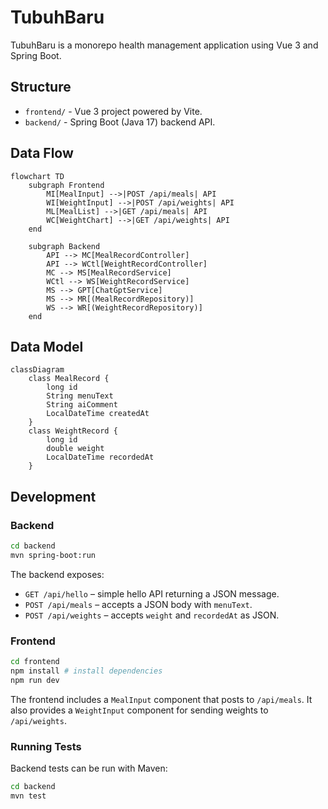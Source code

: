 # TubuhBaru

TubuhBaru is a monorepo health management application using Vue 3 and Spring Boot.

## Structure

- `frontend/` - Vue 3 project powered by Vite.
- `backend/` - Spring Boot (Java 17) backend API.

## Data Flow

```mermaid
flowchart TD
    subgraph Frontend
        MI[MealInput] -->|POST /api/meals| API
        WI[WeightInput] -->|POST /api/weights| API
        ML[MealList] -->|GET /api/meals| API
        WC[WeightChart] -->|GET /api/weights| API
    end

    subgraph Backend
        API --> MC[MealRecordController]
        API --> WCtl[WeightRecordController]
        MC --> MS[MealRecordService]
        WCtl --> WS[WeightRecordService]
        MS --> GPT[ChatGptService]
        MS --> MR[(MealRecordRepository)]
        WS --> WR[(WeightRecordRepository)]
    end
```

## Data Model

```mermaid
classDiagram
    class MealRecord {
        long id
        String menuText
        String aiComment
        LocalDateTime createdAt
    }
    class WeightRecord {
        long id
        double weight
        LocalDateTime recordedAt
    }
```

## Development

### Backend

```bash
cd backend
mvn spring-boot:run
```

The backend exposes:

- `GET /api/hello` – simple hello API returning a JSON message.
- `POST /api/meals` – accepts a JSON body with `menuText`.
- `POST /api/weights` – accepts `weight` and `recordedAt` as JSON.

### Frontend

```bash
cd frontend
npm install # install dependencies
npm run dev
```

The frontend includes a `MealInput` component that posts to `/api/meals`.
It also provides a `WeightInput` component for sending weights to `/api/weights`.

### Running Tests

Backend tests can be run with Maven:

```bash
cd backend
mvn test
```
